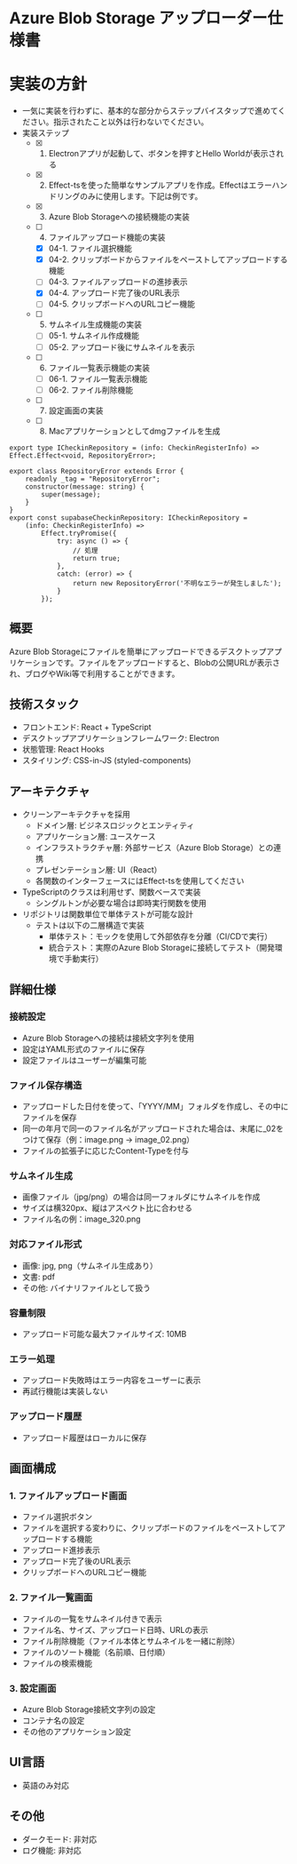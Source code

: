 # Azure Blob Storage アップローダー仕様書

# 実装の方針
- 一気に実装を行わずに、基本的な部分からステップバイスタップで進めてください。指示されたこと以外は行わないでください。
- 実装ステップ
  - [x] 01. Electronアプリが起動して、ボタンを押すとHello Worldが表示される
  - [x] 02. Effect-tsを使った簡単なサンプルアプリを作成。Effectはエラーハンドリングのみに使用します。下記は例です。
  - [x] 03. Azure Blob Storageへの接続機能の実装
  - [ ] 04. ファイルアップロード機能の実装
    - [x] 04-1. ファイル選択機能
    - [x] 04-2. クリップボードからファイルをペーストしてアップロードする機能
    - [ ] 04-3. ファイルアップロードの進捗表示
    - [x] 04-4. アップロード完了後のURL表示
    - [ ] 04-5. クリップボードへのURLコピー機能
  - [ ] 05. サムネイル生成機能の実装
    - [ ] 05-1. サムネイル作成機能
    - [ ] 05-2. アップロード後にサムネイルを表示
  - [ ] 06. ファイル一覧表示機能の実装
    - [ ] 06-1. ファイル一覧表示機能
    - [ ] 06-2. ファイル削除機能
  - [ ] 07. 設定画面の実装
  - [ ] 08. Macアプリケーションとしてdmgファイルを生成
```
export type ICheckinRepository = (info: CheckinRegisterInfo) => Effect.Effect<void, RepositoryError>;

export class RepositoryError extends Error {
    readonly _tag = "RepositoryError";
    constructor(message: string) {
        super(message);
    }
}
export const supabaseCheckinRepository: ICheckinRepository =
    (info: CheckinRegisterInfo) =>
        Effect.tryPromise({
            try: async () => {
                // 処理
                return true;
            },
            catch: (error) => {
                return new RepositoryError('不明なエラーが発生しました');
            }
        });

```

## 概要
Azure Blob Storageにファイルを簡単にアップロードできるデスクトップアプリケーションです。ファイルをアップロードすると、Blobの公開URLが表示され、ブログやWiki等で利用することができます。

## 技術スタック
- フロントエンド: React + TypeScript
- デスクトップアプリケーションフレームワーク: Electron
- 状態管理: React Hooks
- スタイリング: CSS-in-JS (styled-components)

## アーキテクチャ
- クリーンアーキテクチャを採用
  - ドメイン層: ビジネスロジックとエンティティ
  - アプリケーション層: ユースケース
  - インフラストラクチャ層: 外部サービス（Azure Blob Storage）との連携
  - プレゼンテーション層: UI（React）
  - 各関数のインターフェースにはEffect-tsを使用してください
- TypeScriptのクラスは利用せず、関数ベースで実装
  - シングルトンが必要な場合は即時実行関数を使用
- リポジトリは関数単位で単体テストが可能な設計
  - テストは以下の二層構造で実装
    - 単体テスト：モックを使用して外部依存を分離（CI/CDで実行）
    - 統合テスト：実際のAzure Blob Storageに接続してテスト（開発環境で手動実行）

## 詳細仕様

### 接続設定
- Azure Blob Storageへの接続は接続文字列を使用
- 設定はYAML形式のファイルに保存
- 設定ファイルはユーザーが編集可能

### ファイル保存構造
- アップロードした日付を使って、「YYYY/MM」フォルダを作成し、その中にファイルを保存
- 同一の年月で同一のファイル名がアップロードされた場合は、末尾に_02をつけて保存（例：image.png → image_02.png）
- ファイルの拡張子に応じたContent-Typeを付与

### サムネイル生成
- 画像ファイル（jpg/png）の場合は同一フォルダにサムネイルを作成
- サイズは横320px、縦はアスペクト比に合わせる
- ファイル名の例：image_320.png

### 対応ファイル形式
- 画像: jpg, png（サムネイル生成あり）
- 文書: pdf
- その他: バイナリファイルとして扱う

### 容量制限
- アップロード可能な最大ファイルサイズ: 10MB

### エラー処理
- アップロード失敗時はエラー内容をユーザーに表示
- 再試行機能は実装しない

### アップロード履歴
- アップロード履歴はローカルに保存

## 画面構成

### 1. ファイルアップロード画面
- ファイル選択ボタン
- ファイルを選択する変わりに、クリップボードのファイルをペーストしてアップロードする機能
- アップロード進捗表示
- アップロード完了後のURL表示
- クリップボードへのURLコピー機能

### 2. ファイル一覧画面
- ファイルの一覧をサムネイル付きで表示
- ファイル名、サイズ、アップロード日時、URLの表示
- ファイル削除機能（ファイル本体とサムネイルを一緒に削除）
- ファイルのソート機能（名前順、日付順）
- ファイルの検索機能

### 3. 設定画面
- Azure Blob Storage接続文字列の設定
- コンテナ名の設定
- その他のアプリケーション設定

## UI言語
- 英語のみ対応

## その他
- ダークモード: 非対応
- ログ機能: 非対応
